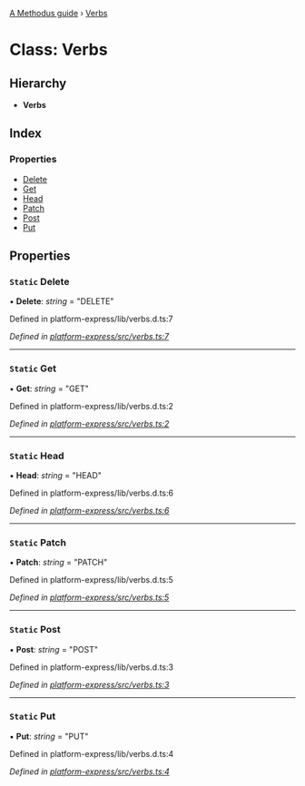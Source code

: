 [A Methodus guide](../README.md) › [Verbs](verbs.md)

# Class: Verbs

## Hierarchy

* **Verbs**

## Index

### Properties

* [Delete](verbs.md#static-delete)
* [Get](verbs.md#static-get)
* [Head](verbs.md#static-head)
* [Patch](verbs.md#static-patch)
* [Post](verbs.md#static-post)
* [Put](verbs.md#static-put)

## Properties

### `Static` Delete

▪ **Delete**: *string* = "DELETE"

Defined in platform-express/lib/verbs.d.ts:7

*Defined in [platform-express/src/verbs.ts:7](https://github.com/nodulusteam/methodus.dev/blob/fe0d238/modules/platform-express/src/verbs.ts#L7)*

___

### `Static` Get

▪ **Get**: *string* = "GET"

Defined in platform-express/lib/verbs.d.ts:2

*Defined in [platform-express/src/verbs.ts:2](https://github.com/nodulusteam/methodus.dev/blob/fe0d238/modules/platform-express/src/verbs.ts#L2)*

___

### `Static` Head

▪ **Head**: *string* = "HEAD"

Defined in platform-express/lib/verbs.d.ts:6

*Defined in [platform-express/src/verbs.ts:6](https://github.com/nodulusteam/methodus.dev/blob/fe0d238/modules/platform-express/src/verbs.ts#L6)*

___

### `Static` Patch

▪ **Patch**: *string* = "PATCH"

Defined in platform-express/lib/verbs.d.ts:5

*Defined in [platform-express/src/verbs.ts:5](https://github.com/nodulusteam/methodus.dev/blob/fe0d238/modules/platform-express/src/verbs.ts#L5)*

___

### `Static` Post

▪ **Post**: *string* = "POST"

Defined in platform-express/lib/verbs.d.ts:3

*Defined in [platform-express/src/verbs.ts:3](https://github.com/nodulusteam/methodus.dev/blob/fe0d238/modules/platform-express/src/verbs.ts#L3)*

___

### `Static` Put

▪ **Put**: *string* = "PUT"

Defined in platform-express/lib/verbs.d.ts:4

*Defined in [platform-express/src/verbs.ts:4](https://github.com/nodulusteam/methodus.dev/blob/fe0d238/modules/platform-express/src/verbs.ts#L4)*
